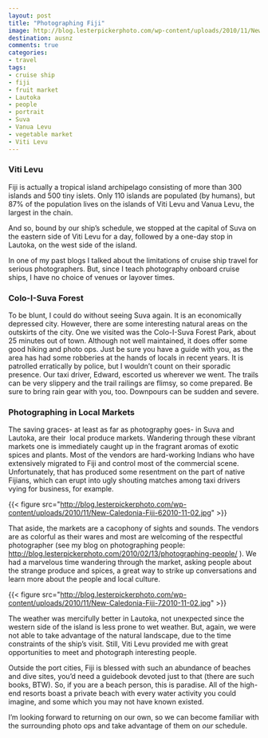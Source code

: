 ```yaml
---
layout: post
title: "Photographing Fiji"
image: http://blog.lesterpickerphoto.com/wp-content/uploads/2010/11/New-Caledonia-Fiji-92010-11-02.jpg
destination: ausnz
comments: true
categories:
- travel
tags:
- cruise ship
- fiji
- fruit market
- Lautoka
- people
- portrait
- Suva
- Vanua Levu
- vegetable market
- Viti Levu
---
```

<h3>Viti Levu</h3>
Fiji is actually a tropical island archipelago consisting of more than 300 islands and 500 tiny islets. Only 110 islands are populated (by humans), but 87% of the population lives on the islands of Viti Levu and Vanua Levu, the largest in the chain.

And so, bound by our ship’s schedule, we stopped at the capital of Suva on the eastern side of Viti Levu for a day, followed by a one-day stop in Lautoka, on the west side of the island.

In one of my past blogs I talked about the limitations of cruise ship travel for serious photographers. But, since I teach photography onboard cruise ships, I have no choice of venues or layover times.

<h3>Colo-I-Suva Forest</h3>
To be blunt, I could do without seeing Suva again. It is an economically depressed city. However, there are some interesting natural areas on the outskirts of the city. One we visited was the Colo-I-Suva Forest Park, about 25 minutes out of town. Although not well maintained, it does offer some good hiking and photo ops. Just be sure you have a guide with you, as the area has had some robberies at the hands of locals in recent years. It is patrolled erratically by police, but I wouldn’t count on their sporadic presence. Our taxi driver, Edward, escorted us wherever we went. The trails can be very slippery and the trail railings are flimsy, so come prepared. Be sure to bring rain gear with you, too. Downpours can be sudden and severe.

<h3>Photographing in Local Markets</h3>
The saving graces- at least as far as photography goes- in Suva and Lautoka, are their  local produce markets. Wandering through these vibrant markets one is immediately caught up in the fragrant aromas of exotic spices and plants. Most of the vendors are hard-working Indians who have extensively migrated to Fiji and control most of the commercial scene. Unfortunately, that has produced some resentment on the part of native Fijians, which can erupt into ugly shouting matches among taxi drivers vying for business, for example.

{{< figure src="http://blog.lesterpickerphoto.com/wp-content/uploads/2010/11/New-Caledonia-Fiji-62010-11-02.jpg" >}}

That aside, the markets are a cacophony of sights and sounds. The vendors are as colorful as their wares and most are welcoming of the respectful photographer (see my blog on photographing people: <a href="http://blog.lesterpickerphoto.com/2010/02/13/photographing-people/">http://blog.lesterpickerphoto.com/2010/02/13/photographing-people/</a> ). We had a marvelous time wandering through the market, asking people about the strange produce and spices, a great way to strike up conversations and learn more about the people and local culture.

{{< figure src="http://blog.lesterpickerphoto.com/wp-content/uploads/2010/11/New-Caledonia-Fiji-72010-11-02.jpg" >}}

The weather was mercifully better in Lautoka, not unexpected since the western side of the island is less prone to wet weather. But, again, we were not able to take advantage of the natural landscape, due to the time constraints of the ship’s visit. Still, Viti Levu provided me with great opportunities to meet and photograph interesting people.

Outside the port cities, Fiji is blessed with such an abundance of beaches and dive sites, you’d need a guidebook devoted just to that (there are such books, BTW). So, if you are a beach person, this is paradise. All of the high-end resorts boast a private beach with every water activity you could imagine, and some which you may not have known existed.

I’m looking forward to returning on our own, so we can become familiar with the surrounding photo ops and take advantage of them on <em>our</em> schedule.
